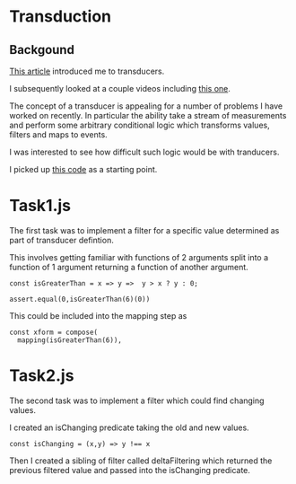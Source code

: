 #  Transduction

## Backgound
[This article](https://medium.com/javascript-scene/transducers-efficient-data-processing-pipelines-in-javascript-7985330fe73d) introduced me to transducers.

I subsequently looked at a couple videos including [this one](https://www.youtube.com/watch?v=4KqUvG8HPYo).

The concept of a transducer is appealing for a number of problems I have worked on recently.
In particular the ability take a stream of measurements and perform some arbitrary conditional logic which transforms values, filters and maps to events.

I was interested to see how difficult such logic would be with tranducers.

I picked up [this code](https://gist.github.com/NWCalvank/ec77b0c124f1048304cd8a08716a402f) as a starting point.

# Task1.js

The first task was to implement a filter for a specific value determined as part of transducer defintion.

This involves getting familiar with functions of 2 arguments split into a function of 1 argument returning a function of another argument.
```
const isGreaterThan = x => y =>  y > x ? y : 0;
   
assert.equal(0,isGreaterThan(6)(0))
```
This could be included into the mapping step as
```
const xform = compose(
  mapping(isGreaterThan(6)),
```

# Task2.js

The second task was to implement a filter which could find changing values.

I created an isChanging predicate taking the old and new values.
```
const isChanging = (x,y) => y !== x
```

Then I created a sibling of filter called deltaFiltering which returned the previous filtered value and passed into the isChanging predicate.



